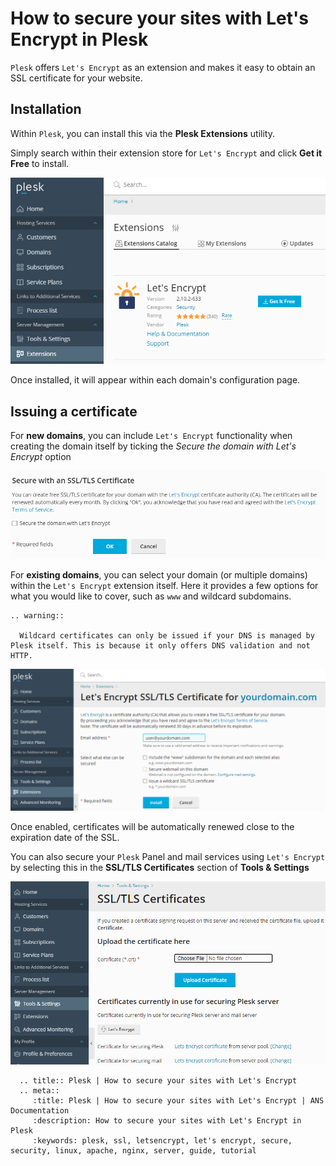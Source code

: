 # How to secure your sites with Let's Encrypt in Plesk

`Plesk` offers `Let's Encrypt` as an extension and makes it easy to obtain an SSL certificate for your website.

## Installation

Within `Plesk`, you can install this via the **Plesk Extensions** utility.

Simply search within their extension store for `Let's Encrypt` and click **Get it Free** to install.

![plesk_letsencrypt_extension](files/plesk_letsencrypt_extension.PNG)

Once installed, it will appear within each domain's configuration page.

## Issuing a certificate

For **new domains**, you can include `Let's Encrypt` functionality when creating the domain itself by ticking the *Secure the domain with Let's Encrypt* option

![plesk_letsencrypt_newdomain](files/plesk_letsencrypt_newdomain.PNG)

For **existing domains**, you can select your domain (or multiple domains) within the `Let's Encrypt` extension itself. Here it provides a few options for what you would like to cover, such as `www` and wildcard subdomains.

```eval_rst
.. warning::

  Wildcard certificates can only be issued if your DNS is managed by Plesk itself. This is because it only offers DNS validation and not HTTP.
```

![plesk_letsencrypt_existingdomain](files/plesk_letsencrypt_existingdomain.PNG)

Once enabled, certificates will be automatically renewed close to the expiration date of the SSL.

You can also secure your `Plesk` Panel and mail services using `Let's Encrypt` by selecting this in the **SSL/TLS Certificates** section of **Tools & Settings**

![plesk_letsencrypt_services](files/plesk_letsencrypt_services.PNG)


```eval_rst
  .. title:: Plesk | How to secure your sites with Let's Encrypt
  .. meta::
     :title: Plesk | How to secure your sites with Let's Encrypt | ANS Documentation
     :description: How to secure your sites with Let's Encrypt in Plesk
     :keywords: plesk, ssl, letsencrypt, let's encrypt, secure, security, linux, apache, nginx, server, guide, tutorial
```
